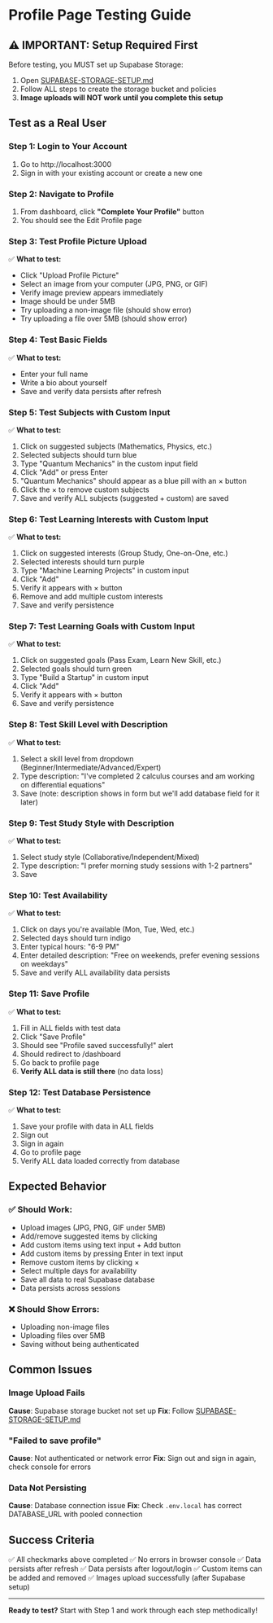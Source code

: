 # Profile Page Testing Guide

## ⚠️ IMPORTANT: Setup Required First

Before testing, you MUST set up Supabase Storage:

1. Open [SUPABASE-STORAGE-SETUP.md](./SUPABASE-STORAGE-SETUP.md)
2. Follow ALL steps to create the storage bucket and policies
3. **Image uploads will NOT work until you complete this setup**

## Test as a Real User

### Step 1: Login to Your Account

1. Go to http://localhost:3000
2. Sign in with your existing account or create a new one

### Step 2: Navigate to Profile

1. From dashboard, click **"Complete Your Profile"** button
2. You should see the Edit Profile page

### Step 3: Test Profile Picture Upload

✅ **What to test:**
- Click "Upload Profile Picture"
- Select an image from your computer (JPG, PNG, or GIF)
- Verify image preview appears immediately
- Image should be under 5MB
- Try uploading a non-image file (should show error)
- Try uploading a file over 5MB (should show error)

### Step 4: Test Basic Fields

✅ **What to test:**
- Enter your full name
- Write a bio about yourself
- Save and verify data persists after refresh

### Step 5: Test Subjects with Custom Input

✅ **What to test:**
1. Click on suggested subjects (Mathematics, Physics, etc.)
2. Selected subjects should turn blue
3. Type "Quantum Mechanics" in the custom input field
4. Click "Add" or press Enter
5. "Quantum Mechanics" should appear as a blue pill with an × button
6. Click the × to remove custom subjects
7. Save and verify ALL subjects (suggested + custom) are saved

### Step 6: Test Learning Interests with Custom Input

✅ **What to test:**
1. Click on suggested interests (Group Study, One-on-One, etc.)
2. Selected interests should turn purple
3. Type "Machine Learning Projects" in custom input
4. Click "Add"
5. Verify it appears with × button
6. Remove and add multiple custom interests
7. Save and verify persistence

### Step 7: Test Learning Goals with Custom Input

✅ **What to test:**
1. Click on suggested goals (Pass Exam, Learn New Skill, etc.)
2. Selected goals should turn green
3. Type "Build a Startup" in custom input
4. Click "Add"
5. Verify it appears with × button
6. Save and verify persistence

### Step 8: Test Skill Level with Description

✅ **What to test:**
1. Select a skill level from dropdown (Beginner/Intermediate/Advanced/Expert)
2. Type description: "I've completed 2 calculus courses and am working on differential equations"
3. Save (note: description shows in form but we'll add database field for it later)

### Step 9: Test Study Style with Description

✅ **What to test:**
1. Select study style (Collaborative/Independent/Mixed)
2. Type description: "I prefer morning study sessions with 1-2 partners"
3. Save

### Step 10: Test Availability

✅ **What to test:**
1. Click on days you're available (Mon, Tue, Wed, etc.)
2. Selected days should turn indigo
3. Enter typical hours: "6-9 PM"
4. Enter detailed description: "Free on weekends, prefer evening sessions on weekdays"
5. Save and verify ALL availability data persists

### Step 11: Save Profile

✅ **What to test:**
1. Fill in ALL fields with test data
2. Click "Save Profile"
3. Should see "Profile saved successfully!" alert
4. Should redirect to /dashboard
5. Go back to profile page
6. **Verify ALL data is still there** (no data loss)

### Step 12: Test Database Persistence

✅ **What to test:**
1. Save your profile with data in ALL fields
2. Sign out
3. Sign in again
4. Go to profile page
5. Verify ALL data loaded correctly from database

## Expected Behavior

### ✅ Should Work:
- Upload images (JPG, PNG, GIF under 5MB)
- Add/remove suggested items by clicking
- Add custom items using text input + Add button
- Add custom items by pressing Enter in text input
- Remove custom items by clicking ×
- Select multiple days for availability
- Save all data to real Supabase database
- Data persists across sessions

### ❌ Should Show Errors:
- Uploading non-image files
- Uploading files over 5MB
- Saving without being authenticated

## Common Issues

### Image Upload Fails
**Cause**: Supabase storage bucket not set up
**Fix**: Follow [SUPABASE-STORAGE-SETUP.md](./SUPABASE-STORAGE-SETUP.md)

### "Failed to save profile"
**Cause**: Not authenticated or network error
**Fix**: Sign out and sign in again, check console for errors

### Data Not Persisting
**Cause**: Database connection issue
**Fix**: Check `.env.local` has correct DATABASE_URL with pooled connection

## Success Criteria

✅ All checkmarks above completed
✅ No errors in browser console
✅ Data persists after refresh
✅ Data persists after logout/login
✅ Custom items can be added and removed
✅ Images upload successfully (after Supabase setup)

---

**Ready to test?** Start with Step 1 and work through each step methodically!
